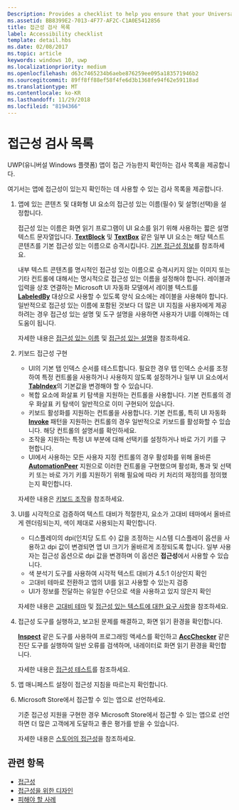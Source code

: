 ```yaml
---
Description: Provides a checklist to help you ensure that your Universal Windows Platform (UWP) app is accessible.
ms.assetid: BB8399E2-7013-4F77-AF2C-C1A0E5412856
title: 접근성 검사 목록
label: Accessibility checklist
template: detail.hbs
ms.date: 02/08/2017
ms.topic: article
keywords: windows 10, uwp
ms.localizationpriority: medium
ms.openlocfilehash: d63c7465234b6aebe876259ee095a183571946b2
ms.sourcegitcommit: 89ff8ff88ef58f4fe6d3b1368fe94f62e59118ad
ms.translationtype: MT
ms.contentlocale: ko-KR
ms.lasthandoff: 11/29/2018
ms.locfileid: "8194366"
---
```

# <a name="accessibility-checklist"></a>접근성 검사 목록



UWP(유니버설 Windows 플랫폼) 앱이 접근 가능한지 확인하는 검사 목록을 제공합니다.

여기서는 앱에 접근성이 있는지 확인하는 데 사용할 수 있는 검사 목록을 제공합니다.

1.  앱에 있는 콘텐츠 및 대화형 UI 요소의 접근성 있는 이름(필수) 및 설명(선택)을 설정합니다.

    접근성 있는 이름은 화면 읽기 프로그램이 UI 요소를 읽기 위해 사용하는 짧은 설명 텍스트 문자열입니다. [**TextBlock**](https://msdn.microsoft.com/library/windows/apps/BR209652) 및 [**TextBox**](https://msdn.microsoft.com/library/windows/apps/BR209683) 같은 일부 UI 요소는 해당 텍스트 콘텐츠를 기본 접근성 있는 이름으로 승격시킵니다. [기본 접근성 정보](basic-accessibility-information.md#name_from_inner_text)를 참조하세요.

    내부 텍스트 콘텐츠를 명시적인 접근성 있는 이름으로 승격시키지 않는 이미지 또는 기타 컨트롤에 대해서는 명시적으로 접근성 있는 이름을 설정해야 합니다. 레이블과 입력을 상호 연결하는 Microsoft UI 자동화 모델에서 레이블 텍스트를 [**LabeledBy**](https://msdn.microsoft.com/library/windows/apps/Hh759769) 대상으로 사용할 수 있도록 양식 요소에는 레이블을 사용해야 합니다. 일반적으로 접근성 있는 이름에 포함된 것보다 더 많은 UI 지침을 사용자에게 제공하려는 경우 접근성 있는 설명 및 도구 설명을 사용하면 사용자가 UI를 이해하는 데 도움이 됩니다.

    자세한 내용은 [접근성 있는 이름](basic-accessibility-information.md#accessible_name) 및 [접근성 있는 설명](basic-accessibility-information.md)을 참조하세요.

2.  키보드 접근성 구현

    * UI의 기본 탭 인덱스 순서를 테스트합니다. 필요한 경우 탭 인덱스 순서를 조정하여 특정 컨트롤을 사용하거나 사용하지 않도록 설정하거나 일부 UI 요소에서 [**TabIndex**](https://msdn.microsoft.com/library/windows/apps/BR209461)의 기본값을 변경해야 할 수 있습니다.
    * 복합 요소에 화살표 키 탐색을 지원하는 컨트롤을 사용합니다. 기본 컨트롤의 경우 화살표 키 탐색이 일반적으로 이미 구현되어 있습니다.
    * 키보드 활성화를 지원하는 컨트롤을 사용합니다. 기본 컨트롤, 특히 UI 자동화 [**Invoke**](https://msdn.microsoft.com/library/windows/apps/BR242582) 패턴을 지원하는 컨트롤의 경우 일반적으로 키보드를 활성화할 수 있습니다. 해당 컨트롤의 설명서를 확인하세요.
    * 조작을 지원하는 특정 UI 부분에 대해 선택키를 설정하거나 바로 가기 키를 구현합니다.
    * UI에서 사용하는 모든 사용자 지정 컨트롤의 경우 활성화를 위해 올바른 [**AutomationPeer**](https://msdn.microsoft.com/library/windows/apps/BR209185) 지원으로 이러한 컨트롤을 구현했으며 활성화, 통과 및 선택키 또는 바로 가기 키를 지원하기 위해 필요에 따라 키 처리의 재정의를 정의했는지 확인합니다.

    자세한 내용은 [키보드 조작](https://msdn.microsoft.com/library/windows/apps/Mt185607)을 참조하세요.

3.  UI를 시각적으로 검증하여 텍스트 대비가 적절한지, 요소가 고대비 테마에서 올바르게 렌더링되는지, 색이 제대로 사용되는지 확인합니다.

    * 디스플레이의 dpi(인치당 도트 수) 값을 조정하는 시스템 디스플레이 옵션을 사용하고 dpi 값이 변경되면 앱 UI 크기가 올바르게 조정되도록 합니다. 일부 사용자는 접근성 옵션으로 dpi 값을 변경하며 이 옵션은 **접근성**에서 사용할 수 있습니다.
    * 색 분석기 도구를 사용하여 시각적 텍스트 대비가 4.5:1 이상인지 확인
    * 고대비 테마로 전환하고 앱의 UI를 읽고 사용할 수 있는지 검증
    * UI가 정보를 전달하는 유일한 수단으로 색을 사용하고 있지 않은지 확인

    자세한 내용은 [고대비 테마](high-contrast-themes.md) 및 [접근성 있는 텍스트에 대한 요구 사항](accessible-text-requirements.md)을 참조하세요.

4.  접근성 도구를 실행하고, 보고된 문제를 해결하고, 화면 읽기 환경을 확인합니다.

    [**Inspect**](https://msdn.microsoft.com/library/windows/desktop/Dd318521) 같은 도구를 사용하여 프로그래밍 액세스를 확인하고 [**AccChecker**](https://msdn.microsoft.com/library/windows/desktop/Hh920985) 같은 진단 도구를 실행하여 일반 오류를 검색하며, 내레이터로 화면 읽기 환경을 확인합니다.

    자세한 내용은 [접근성 테스트](accessibility-testing.md)를 참조하세요.

5.  앱 매니페스트 설정이 접근성 지침을 따르는지 확인합니다.

6.  Microsoft Store에서 접근할 수 있는 앱으로 선언하세요.

    기준 접근성 지원을 구현한 경우 Microsoft Store에서 접근할 수 있는 앱으로 선언하면 더 많은 고객에게 도달하고 좋은 평가를 받을 수 있습니다.

    자세한 내용은 [스토어의 접근성](accessibility-in-the-store.md)을 참조하세요.

<span id="related_topics"/>

## <a name="related-topics"></a>관련 항목  
* [접근성](accessibility.md)
* [접근성을 위한 디자인](https://msdn.microsoft.com/library/windows/apps/Hh700407)
* [피해야 할 사례](practices-to-avoid.md) 

